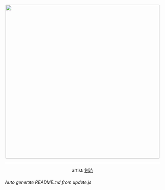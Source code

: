
<p align="center">
  <img width="500" src="https://nekos.best/api/v2/neko/0288.png">
  <hr/>
  <center>
    artist: <a href="https://www.pixiv.net/en/artworks/86372483">剣時</a>
  </center>
</p>


###### Auto generate README.md from update.js


